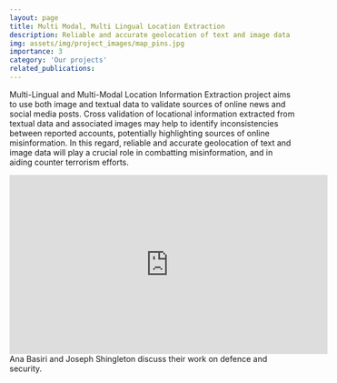 ```yaml
---
layout: page
title: Multi Modal, Multi Lingual Location Extraction 
description: Reliable and accurate geolocation of text and image data
img: assets/img/project_images/map_pins.jpg
importance: 3
category: 'Our projects'
related_publications:
---
```


Multi-Lingual and Multi-Modal Location Information Extraction project aims to use both image and textual data to validate sources of online news and social media posts. Cross validation of locational information extracted from textual data and associated images may help to identify inconsistencies between reported accounts, potentially highlighting sources of online misinformation. In this regard, reliable and accurate geolocation of text and image data will play a crucial role in combatting misinformation, and in aiding counter terrorism efforts. 

<div class="video-container">
    <iframe width="560" height="315" src="https://www.youtube.com/embed/QB1iz4Syk_k" frameborder="0" allow="accelerometer; autoplay; encrypted-media; gyroscope; picture-in-picture" allowfullscreen></iframe>
</div>


<div class="caption">
    Ana Basiri and Joseph Shingleton discuss their work on defence and security.
</div>
